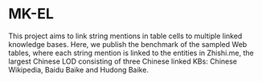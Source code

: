 # MK-EL
This project aims to link string mentions in table cells to multiple linked knowledge bases. Here, we publish the benchmark of the sampled Web tables, where each string mention is linked to the entities in Zhishi.me, the largest Chinese LOD consisting of three Chinese linked KBs: Chinese Wikipedia, Baidu Baike and Hudong Baike.
